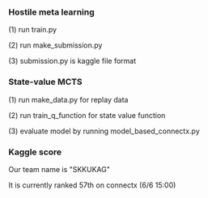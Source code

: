 ### Hostile meta learning
(1) run train.py

(2) run make_submission.py

(3) submission.py is kaggle file format

### State-value MCTS
(1) run make_data.py for replay data

(2) run train_q_function for state value function

(3) evaluate model by running model_based_connectx.py

### Kaggle score

Our team name is "SKKUKAG"

It is currently ranked 57th on connectx (6/6 15:00)